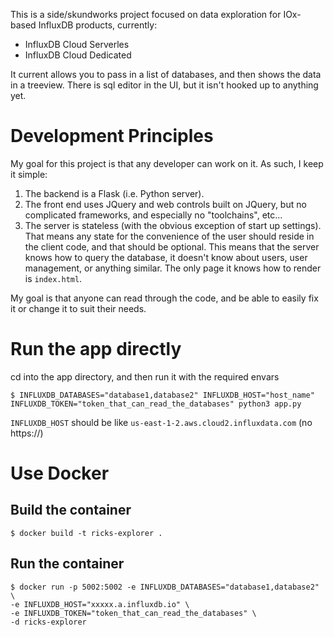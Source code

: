 This is a side/skundworks project focused on data exploration for IOx-based InfluxDB products, currently:
 * InfluxDB Cloud Serverles
 * InfluxDB Cloud Dedicated

It current allows you to pass in a list of databases, and then shows the data in a treeview. There is sql editor in the UI, but it isn't hooked up to anything yet.

# Development Principles
My goal for this project is that any developer can work on it. As such, I keep it simple:
 1. The backend is a Flask (i.e. Python server).
 2. The front end uses JQuery and web controls built on JQuery, but no complicated frameworks, and especially no "toolchains", etc... 
 3. The server is stateless (with the obvious exception of start up settings). That means any state for the convenience of the user should reside in the client code, and that should be optional. This means that the server knows how to query the database, it doesn't know about users, user management, or anything similar. The only page it knows how to render is ```index.html```. 

My goal is that anyone can read through the code, and be able to easily fix it or change it to suit their needs. 

# Run the app directly
cd into the app directory, and then run it with the required envars

```
$ INFLUXDB_DATABASES="database1,database2" INFLUXDB_HOST="host_name" INFLUXDB_TOKEN="token_that_can_read_the_databases" python3 app.py
```

```INFLUXDB_HOST``` should be like ```us-east-1-2.aws.cloud2.influxdata.com``` (no https://)

# Use Docker
## Build the container
```
$ docker build -t ricks-explorer .
```

## Run the container
```
$ docker run -p 5002:5002 -e INFLUXDB_DATABASES="database1,database2" \
-e INFLUXDB_HOST="xxxxx.a.influxdb.io" \
-e INFLUXDB_TOKEN="token_that_can_read_the_databases" \
-d ricks-explorer
```